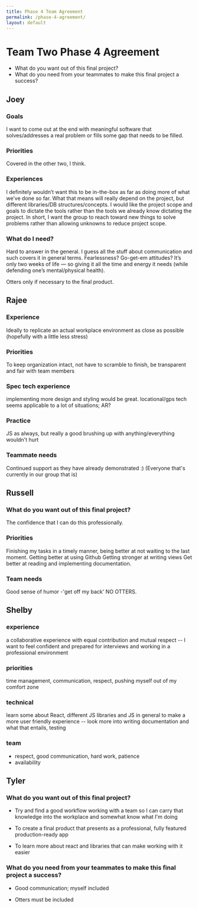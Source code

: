 ```yaml
---
title: Phase 4 Team Agreement
permalink: /phase-4-agreement/
layout: default
---
```


# Team Two Phase 4 Agreement

* What do you want out of this final project?
* What do you need from your teammates to make this final project a success?

## Joey

### Goals

I want to come out at the end with meaningful software that solves/addresses a real problem or fills some gap that needs to be filled.

### Priorities

Covered in the other two, I think.

### Experiences

I definitely wouldn’t want this to be in-the-box as far as doing more of what we’ve done so far.  What that means will really depend on the project, but different libraries/DB structures/concepts.  I would like the project scope and goals to dictate the tools rather than the tools we already know dictating the project.  In short, I want the group to reach toward new things to solve problems rather than allowing unknowns to reduce project scope.

### What do I need?

Hard to answer in the general.  I guess all the stuff about communication and such covers it in general terms.  Fearlessness?  Go-get-em attitudes?  It’s only two weeks of life — so giving it all the time and energy it needs (while defending one’s mental/physical health).

Otters only if necessary to the final product.


## Rajee

### Experience

Ideally to replicate an actual workplace environment as close as possible (hopefully with a little less stress)

### Priorities

To keep organization intact, not have to scramble to finish, be transparent and fair with team members

### Spec tech experience

implementing more design and styling would be great. locational/gps tech seems applicable to a lot of situations; AR?

### Practice

JS as always, but really a good brushing up with anything/everything wouldn't hurt

### Teammate needs

Continued support as they have already demonstrated :) (Everyone that's currently in our group that is)

## Russell

### What do you want out of this final project?

The confidence that I can do this professionally.

### Priorities

Finishing my tasks in a timely manner, being better at not waiting to the last moment.
Getting better at using Github
Getting stronger at writing views
Get better at reading and implementing documentation.

### Team needs

Good sense of humor -'get off my back'
NO OTTERS.


## Shelby

### experience

a collaborative experience with equal contribution and mutual respect -- I want to feel confident and prepared for interviews and working in a professional environment

### priorities

time management, communication, respect, pushing myself out of my comfort zone

### technical

learn some about React, different JS libraries and JS in general to make a more user friendly experience -- look more into writing documentation and what that entails, testing

### team

- respect, good communication, hard work, patience
- availability

## Tyler

### What do you want out of this final project?

* Try and find a good workflow working with a team so I can carry that knowledge into the workplace and somewhat know what I'm doing

* To create a final product that presents as a professional, fully featured production-ready app

* To learn more about react and libraries that can make working with it easier

### What do you need from your teammates to make this final project a success?

* Good communication; myself included

* Otters must be included
